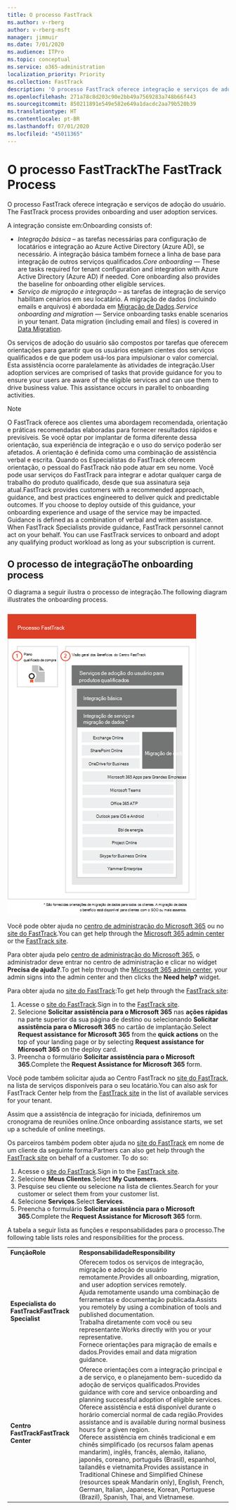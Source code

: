 ```yaml
---
title: O processo FastTrack
ms.author: v-rberg
author: v-rberg-msft
manager: jimmuir
ms.date: 7/01/2020
ms.audience: ITPro
ms.topic: conceptual
ms.service: o365-administration
localization_priority: Priority
ms.collection: FastTrack
description: 'O processo FastTrack oferece integração e serviços de adoção do usuário. '
ms.openlocfilehash: 271a78c8d203c90e2bb49a7569283a748b66f443
ms.sourcegitcommit: 850211891e549e582e649a1dacdc2aa79b520b39
ms.translationtype: HT
ms.contentlocale: pt-BR
ms.lasthandoff: 07/01/2020
ms.locfileid: "45011365"
---
```

# <a name="the-fasttrack-process"></a><span data-ttu-id="b9164-103">O processo FastTrack</span><span class="sxs-lookup"><span data-stu-id="b9164-103">The FastTrack Process</span></span>

<span data-ttu-id="b9164-104">O processo FastTrack oferece integração e serviços de adoção do usuário. </span><span class="sxs-lookup"><span data-stu-id="b9164-104">The FastTrack process provides onboarding and user adoption services.</span></span> 
  
<span data-ttu-id="b9164-105">A integração consiste em:</span><span class="sxs-lookup"><span data-stu-id="b9164-105">Onboarding consists of:</span></span>
  
- <span data-ttu-id="b9164-p101">*Integração básica* – as tarefas necessárias para configuração de locatários e integração ao Azure Active Directory (Azure AD), se necessário. A integração básica também fornece a linha de base para integração de outros serviços qualificados.</span><span class="sxs-lookup"><span data-stu-id="b9164-p101">*Core onboarding* — These are tasks required for tenant configuration and integration with Azure Active Directory (Azure AD) if needed. Core onboarding also provides the baseline for onboarding other eligible services.</span></span> 
- <span data-ttu-id="b9164-p102">*Serviço de migração e integração* – as tarefas de integração de serviço habilitam cenários em seu locatário. A migração de dados (incluindo emails e arquivos) é abordada em [Migração de Dados](O365-data-migration.md).</span><span class="sxs-lookup"><span data-stu-id="b9164-p102">*Service onboarding and migration* — Service onboarding tasks enable scenarios in your tenant. Data migration (including email and files) is covered in [Data Migration](O365-data-migration.md).</span></span> 
    
<span data-ttu-id="b9164-p103">Os serviços de adoção do usuário são compostos por tarefas que oferecem orientações para garantir que os usuários estejam cientes dos serviços qualificados e de que podem usá-los para impulsionar o valor comercial. Esta assistência ocorre paralelamente às atividades de integração.</span><span class="sxs-lookup"><span data-stu-id="b9164-p103">User adoption services are comprised of tasks that provide guidance for you to ensure your users are aware of the eligible services and can use them to drive business value. This assistance occurs in parallel to onboarding activities.</span></span>
  
> [!NOTE]
> <span data-ttu-id="b9164-p104">O FastTrack oferece aos clientes uma abordagem recomendada, orientação e práticas recomendadas elaboradas para fornecer resultados rápidos e previsíveis. Se você optar por implantar de forma diferente dessa orientação, sua experiência de integração e o uso do serviço poderão ser afetados. A orientação é definida como uma combinação de assistência verbal e escrita. Quando os Especialistas do FastTrack oferecem orientação, o pessoal do FastTrack não pode atuar em seu nome. Você pode usar serviços do FastTrack para integrar e adotar qualquer carga de trabalho do produto qualificado, desde que sua assinatura seja atual.</span><span class="sxs-lookup"><span data-stu-id="b9164-p104">FastTrack provides customers with a recommended approach, guidance, and best practices engineered to deliver quick and predictable outcomes. If you choose to deploy outside of this guidance, your onboarding experience and usage of the service may be impacted. Guidance is defined as a combination of verbal and written assistance. When FastTrack Specialists provide guidance, FastTrack personnel cannot act on your behalf. You can use FastTrack services to onboard and adopt any qualifying product workload as long as your subscription is current.</span></span> 
  
## <a name="the-onboarding-process"></a><span data-ttu-id="b9164-117">O processo de integração</span><span class="sxs-lookup"><span data-stu-id="b9164-117">The onboarding process</span></span>

<span data-ttu-id="b9164-118">O diagrama a seguir ilustra o processo de integração.</span><span class="sxs-lookup"><span data-stu-id="b9164-118">The following diagram illustrates the onboarding process.</span></span>
  
![Linha do tempo para uso do benefício de Integração](media/o365-onboarding-timeline-m365-apps.png)
  
<span data-ttu-id="b9164-120">Você pode obter ajuda no [centro de administração do Microsoft 365](https://go.microsoft.com/fwlink/?linkid=2032704) ou no [site do FastTrack](https://go.microsoft.com/fwlink/?linkid=780698).</span><span class="sxs-lookup"><span data-stu-id="b9164-120">You can get help through the [Microsoft 365 admin center](https://go.microsoft.com/fwlink/?linkid=2032704) or the [FastTrack site](https://go.microsoft.com/fwlink/?linkid=780698).</span></span> 

<span data-ttu-id="b9164-121">Para obter ajuda pelo [centro de administração do Microsoft 365](https://go.microsoft.com/fwlink/?linkid=2032704), o administrador deve entrar no centro de administração e clicar no widget **Precisa de ajuda?**.</span><span class="sxs-lookup"><span data-stu-id="b9164-121">To get help through the [Microsoft 365 admin center](https://go.microsoft.com/fwlink/?linkid=2032704), your admin signs into the admin center and then clicks the **Need help?** widget.</span></span> 

<span data-ttu-id="b9164-122">Para obter ajuda no [site do FastTrack](https://go.microsoft.com/fwlink/?linkid=780698):</span><span class="sxs-lookup"><span data-stu-id="b9164-122">To get help through the [FastTrack site](https://go.microsoft.com/fwlink/?linkid=780698):</span></span> 
1.    <span data-ttu-id="b9164-123">Acesse o [site do FastTrack](https://go.microsoft.com/fwlink/?linkid=780698).</span><span class="sxs-lookup"><span data-stu-id="b9164-123">Sign in to the [FastTrack site](https://go.microsoft.com/fwlink/?linkid=780698).</span></span> 
2.    <span data-ttu-id="b9164-124">Selecione **Solicitar assistência para o Microsoft 365** nas **ações rápidas** na parte superior da sua página de destino ou selecionando **Solicitar assistência para o Microsoft 365** no cartão de implantação.</span><span class="sxs-lookup"><span data-stu-id="b9164-124">Select **Request assistance for Microsoft 365** from the **quick actions** on the top of your landing page or by selecting **Request assistance for Microsoft 365** on the deploy card.</span></span>
3.    <span data-ttu-id="b9164-125">Preencha o formulário **Solicitar assistência para o Microsoft 365**.</span><span class="sxs-lookup"><span data-stu-id="b9164-125">Complete the **Request Assistance for Microsoft 365** form.</span></span> 
  
 <span data-ttu-id="b9164-126">Você pode também solicitar ajuda ao Centro FastTrack no [site do FastTrack](https://go.microsoft.com/fwlink/?linkid=780698), na lista de serviços disponíveis para o seu locatário.</span><span class="sxs-lookup"><span data-stu-id="b9164-126">You can also ask for FastTrack Center help from the [FastTrack site](https://go.microsoft.com/fwlink/?linkid=780698) in the list of available services for your tenant.</span></span> 
    
 <span data-ttu-id="b9164-127">Assim que a assistência de integração for iniciada, definiremos um cronograma de reuniões online.</span><span class="sxs-lookup"><span data-stu-id="b9164-127">Once onboarding assistance starts, we set up a schedule of online meetings.</span></span>
    
<span data-ttu-id="b9164-p105">Os parceiros também podem obter ajuda no [site do FastTrack](https://go.microsoft.com/fwlink/?linkid=780698) em nome de um cliente da seguinte forma:</span><span class="sxs-lookup"><span data-stu-id="b9164-p105">Partners can also get help through the [FastTrack site](https://go.microsoft.com/fwlink/?linkid=780698) on behalf of a customer. To do so:</span></span>
1.    <span data-ttu-id="b9164-130">Acesse o [site do FastTrack](https://go.microsoft.com/fwlink/?linkid=780698).</span><span class="sxs-lookup"><span data-stu-id="b9164-130">Sign in to the [FastTrack site](https://go.microsoft.com/fwlink/?linkid=780698).</span></span> 
2.    <span data-ttu-id="b9164-131">Selecione **Meus Clientes**.</span><span class="sxs-lookup"><span data-stu-id="b9164-131">Select **My Customers**.</span></span>
3.    <span data-ttu-id="b9164-132">Pesquise seu cliente ou selecione na lista de clientes.</span><span class="sxs-lookup"><span data-stu-id="b9164-132">Search for your customer or select them from your customer list.</span></span>
4.    <span data-ttu-id="b9164-133">Selecione **Serviços**.</span><span class="sxs-lookup"><span data-stu-id="b9164-133">Select **Services**.</span></span>
5.    <span data-ttu-id="b9164-134">Preencha o formulário **Solicitar assistência para o Microsoft 365**.</span><span class="sxs-lookup"><span data-stu-id="b9164-134">Complete the **Request Assistance for Microsoft 365** form.</span></span> 

<span data-ttu-id="b9164-135">A tabela a seguir lista as funções e responsabilidades para o processo.</span><span class="sxs-lookup"><span data-stu-id="b9164-135">The following table lists roles and responsibilities for the process.</span></span>
    
|||
|:-----|:-----|
|<span data-ttu-id="b9164-136">**Função**</span><span class="sxs-lookup"><span data-stu-id="b9164-136">**Role**</span></span> <br/> |<span data-ttu-id="b9164-137">**Responsabilidade**</span><span class="sxs-lookup"><span data-stu-id="b9164-137">**Responsibility**</span></span> <br/> |
|<span data-ttu-id="b9164-138">**Especialista do FastTrack**</span><span class="sxs-lookup"><span data-stu-id="b9164-138">**FastTrack Specialist**</span></span> <br/> |<span data-ttu-id="b9164-139">Oferecem todos os serviços de integração, migração e adoção de usuário remotamente.</span><span class="sxs-lookup"><span data-stu-id="b9164-139">Provides all onboarding, migration, and user adoption services remotely.</span></span>  <br/> <span data-ttu-id="b9164-140">Ajuda remotamente usando uma combinação de ferramentas e documentação publicada.</span><span class="sxs-lookup"><span data-stu-id="b9164-140">Assists you remotely by using a combination of tools and published documentation.</span></span> <br/> <span data-ttu-id="b9164-141">Trabalha diretamente com você ou seu representante.</span><span class="sxs-lookup"><span data-stu-id="b9164-141">Works directly with you or your representative.</span></span> <br/> <span data-ttu-id="b9164-142">Fornece orientações para migração de emails e dados.</span><span class="sxs-lookup"><span data-stu-id="b9164-142">Provides email and data migration guidance.</span></span>|
|<span data-ttu-id="b9164-143">**Centro FastTrack**</span><span class="sxs-lookup"><span data-stu-id="b9164-143">**FastTrack Center**</span></span>  <br/> |<span data-ttu-id="b9164-144">Oferece orientações com a integração principal e a de serviço, e o planejamento bem-sucedido da adoção de serviços qualificados.</span><span class="sxs-lookup"><span data-stu-id="b9164-144">Provides guidance with core and service onboarding and planning successful adoption of eligible services.</span></span>  <br/> <span data-ttu-id="b9164-145">Oferece assistência e está disponível durante o horário comercial normal de cada região.</span><span class="sxs-lookup"><span data-stu-id="b9164-145">Provides assistance and is available during normal business hours for a given region.</span></span> <br/> <span data-ttu-id="b9164-146">Oferece assistência em chinês tradicional e em chinês simplificado (os recursos falam apenas mandarim), inglês, francês, alemão, italiano, japonês, coreano, português (Brasil), espanhol, tailandês e vietnamita.</span><span class="sxs-lookup"><span data-stu-id="b9164-146">Provides assistance in Traditional Chinese and Simplified Chinese (resources speak Mandarin only), English, French, German, Italian, Japanese, Korean, Portuguese (Brazil), Spanish, Thai, and Vietnamese.</span></span>|
